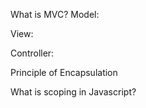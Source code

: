 What is MVC?
Model:

View:

Controller:


Principle of Encapsulation


What is scoping in Javascript?

